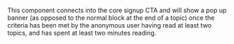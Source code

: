 This component connects into the core signup CTA and will show a pop up banner (as opposed to the normal block at the end of a topic) once the criteria has been met by the anonymous user having read at least two topics, and has spent at least two minutes reading.